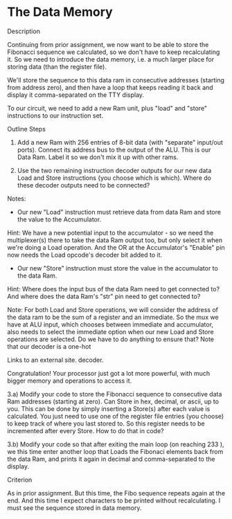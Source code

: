 # The Data Memory

Description

Continuing from prior assignment, we now want to be able to store the Fibonacci sequence we calculated, so we don't have to keep recalculating it. So we need to introduce the data memory, i.e. a much larger place for storing data (than the register file).

We'll store the sequence to this data ram in consecutive addresses (starting from address zero), and then have a loop that keeps reading it back and display it comma-separated on the TTY display.

To our circuit, we need to add a new Ram unit, plus "load" and "store" instructions to our instruction set. 

Outline Steps

1) Add a new Ram with 256 entries of 8-bit data (with "separate" input/out ports). Connect its address bus to the output of the ALU. This is our Data Ram. Label it so we don't mix it up with other rams.

2) Use the two remaining instruction decoder outputs for our new data Load and Store instructions {you choose which is which). Where do these decoder outputs need to be connected?

Notes:

- Our new "Load" instruction must retrieve data from data Ram and store the value to the Accumulator. 

Hint: We have a new potential input to the accumulator - so we need the multiplexer(s) there to take the data Ram output too, but only select it when we're doing a Load operation.  And the OR at the Accumulator's "Enable" pin now needs the Load opcode's decoder bit added to it.

- Our new "Store" instruction must store the value in the accumulator to the data Ram.

Hint: Where does the input bus of the data Ram need to get connected to? And where does the data Ram's "str" pin need to get connected to?

Note: For both Load and Store operations, we will consider the address of the data ram to be the sum of a register and an immediate.  So the mux we have  at ALU input, which chooses between immediate and accumulator, also needs to select the immediate option when our new Load and Store operations are selected. Do we have to do anything to ensure that? Note that our decoder is a one-hot

Links to an external site. decoder.   

Congratulation! Your processor just got a lot more powerful, with much bigger memory and operations to access it.  

3.a) Modify your code to store the Fibonacci sequence to consecutive data Ram addresses (starting at zero). Can Store in hex, decimal, or ascii, up to you. This can be done by simply inserting a Store(s) after each value is calculated. You just need to use one of the register file entries (you choose) to keep track of where you last stored to. So this register needs to be incremented after every Store. How to do that in code?

3.b) Modify your code so that after exiting the main loop (on reaching 233 ), we this time enter another loop that Loads the Fibonaci elements back from the data Ram, and prints it again in decimal and comma-separated to the display.  

Criterion

As in prior assignment. But this time, the Fibo sequence repeats again at the end. And this time I expect characters to be printed without recalculating. I must see the sequence stored in data memory. 
